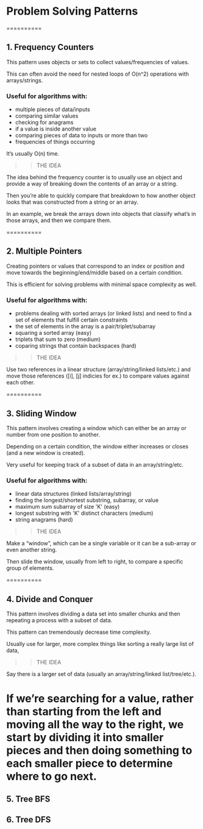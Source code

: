 # Problem Solving Patterns

==========

## 1. Frequency Counters

This pattern uses objects or sets to collect values/frequencies of values.

This can often avoid the need for nested loops of O(n^2) operations with arrays/strings.

### Useful for algorithms with:

- multiple pieces of data/inputs
- comparing similar values
- checking for anagrams
- if a value is inside another value
- comparing pieces of data to inputs or more than two
- frequencies of things occurring

It’s usually O(n) time.

> > THE IDEA

The idea behind the frequency counter is to usually use an object and provide a way of breaking down the contents of an array or a string.

Then you’re able to quickly compare that breakdown to how another object looks that was constructed from a string or an array.

In an example, we break the arrays down into objects that classify what’s in those arrays, and then we compare them.

==========

## 2. Multiple Pointers

Creating pointers or values that correspond to an index or position and move towards the beginning/end/middle based on a certain condition.

This is efficient for solving problems with minimal space complexity as well.

### Useful for algorithms with:

- problems dealing with sorted arrays (or linked lists) and need to find a set of elements that fulfill certain constraints
- the set of elements in the array is a pair/triplet/subarray
- squaring a sorted array (easy)
- triplets that sum to zero (medium)
- coparing strings that contain backspaces (hard)

> > THE IDEA

Use two references in a linear structure (array/string/linked lists/etc.) and move those references ([i], [j] indicies for ex.) to compare values against each other.

==========

## 3. Sliding Window

This pattern involves creating a window which can either be an array or number from one position to another.

Depending on a certain condition, the window either increases or closes (and a new window is created).

Very useful for keeping track of a subset of data in an array/string/etc.

### Useful for algorithms with:

- linear data structures (linked lists/array/string)
- finding the longest/shortest substring, subarray, or value
- maximum sum subarray of size 'K' (easy)
- longest substring with 'K' distinct characters (medium)
- string anagrams (hard)

> > THE IDEA

Make a “window”, which can be a single variable or it can be a sub-array or even another string.

Then slide the window, usually from left to right, to compare a specific group of elements.

==========

## 4. Divide and Conquer

This pattern involves dividing a data set into smaller chunks and then repeating a process with a subset of data.

This pattern can tremendously decrease time complexity.

Usually use for larger, more complex things like sorting a really large list of data,

> > THE IDEA

Say there is a larger set of data (usually an array/string/linked list/tree/etc.).

# If we’re searching for a value, rather than starting from the left and moving all the way to the right, we start by dividing it into smaller pieces and then doing something to each smaller piece to determine where to go next.

## 5. Tree BFS

## 6. Tree DFS
